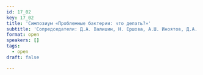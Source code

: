 ```yaml
---
id: 17_02
key: 17_02
title: 'Симпозиум «Проблемные бактерии: что делать?»'
subtitle: 'Сопредседатели: Д.А. Валишин, Н. Ершова, А.Ш. Иноятов, Д.А. Попов'
format: open
speakers: []
tags:
  - open
draft: false

---
```



